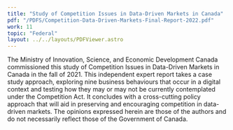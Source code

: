 ```yaml
---
title: "Study of Competition Issues in Data-Driven Markets in Canada"
pdf: "/PDFS/Competition-Data-Driven-Markets-Final-Report-2022.pdf"
work: 11
topic: "Federal"
layout: ../../layouts/PDFViewer.astro
---
```

The Ministry of Innovation, Science, and Economic Development Canada commissioned this study of Competition Issues in Data-Driven Markets in Canada in the fall of 2021. This independent expert report takes a case study approach, exploring nine business behaviours that occur in a digital context and testing how they may or may not be currently contemplated under the Competition Act. It concludes with a cross-cutting policy approach that will aid in preserving and encouraging competition in data-driven markets. The opinions expressed herein are those of the authors and do not necessarily reflect those of the Government of Canada.
